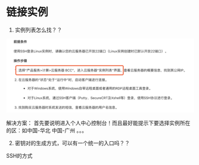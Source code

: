 # 链接实例

1. 实例列表怎么找？？


![](./images/问题汇总/实例列表.png)

解决方案：
首先要说明进入个人中心控制台！而且最好能提示下要选择实例所在的区：如中国-华北  中国-广州 。。。


2. 密钥对的生成方式，可以有一个统一的入口吗？？

SSH的方式